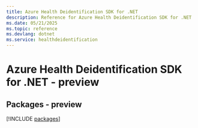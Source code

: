 ```yaml
---
title: Azure Health Deidentification SDK for .NET
description: Reference for Azure Health Deidentification SDK for .NET
ms.date: 05/21/2025
ms.topic: reference
ms.devlang: dotnet
ms.service: healthdeidentification
---
```

# Azure Health Deidentification SDK for .NET - preview
## Packages - preview
[!INCLUDE [packages](health-deidentification-index.md)]